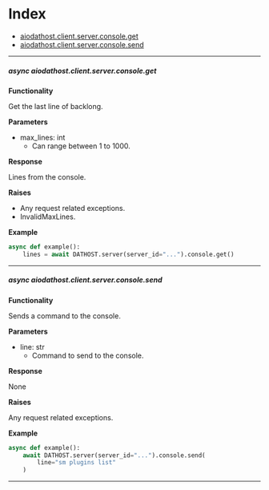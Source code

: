 # Index
- [aiodathost.client.server.console.get](#async-aiodathostclientserverconsoleget)
- [aiodathost.client.server.console.send](#async-aiodathostclientserverconsolesend)
___

##### async aiodathost.client.server.console.get

**Functionality**

Get the last line of backlong.


**Parameters**

- max_lines: int
    - Can range between 1 to 1000.

**Response**

Lines from the console.

**Raises**

- Any request related exceptions.
- InvalidMaxLines.

**Example**

```python
async def example():
    lines = await DATHOST.server(server_id="...").console.get()
```

___

##### async aiodathost.client.server.console.send

**Functionality**

Sends a command to the console.


**Parameters**

- line: str
    - Command to send to the console.

**Response**

None

**Raises**

Any request related exceptions.

**Example**

```python
async def example():
    await DATHOST.server(server_id="...").console.send(
        line="sm plugins list"
    )
```

___
